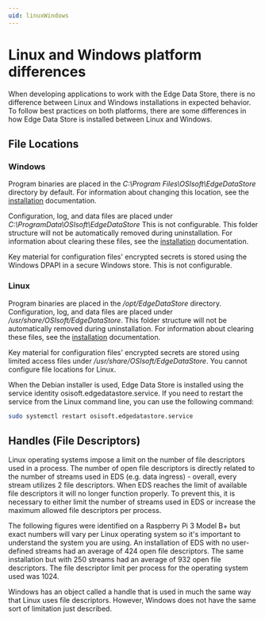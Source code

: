 ```yaml
---
uid: linuxWindows
---
```


# Linux and Windows platform differences

When developing applications to work with the Edge Data Store, there is no difference between Linux and Windows installations in expected behavior. To follow best practices on both platforms, there are some differences in how Edge Data Store is installed between Linux and Windows. 

## File Locations

### Windows

Program binaries are placed in the _C:\Program Files\OSIsoft\EdgeDataStore_ directory by default. For information about changing this location, see the [installation](#installationOverview) documentation. 

Configuration, log, and data files are placed under _C:\ProgramData\OSIsoft\EdgeDataStore_ This is not configurable. This folder structure will not be automatically removed during uninstallation.  For information about clearing these files, see the [installation](#installationOverview) documentation.

Key material for configuration files' encrypted secrets is stored using the Windows DPAPI in a secure Windows store. This is not configurable.

### Linux

Program binaries are placed in the _/opt/EdgeDataStore_ directory.  Configuration, log, and data files are placed under _/usr/share/OSIsoft/EdgeDataStore_. This folder structure will not be automatically removed during uninstallation. For information about clearing these files, see the [installation](#installationOverview) documentation.

Key material for configuration files' encrypted secrets are stored using limited access files under _/usr/share/OSIsoft/EdgeDataStore_. You cannot configure file locations for Linux.

When the Debian installer is used, Edge Data Store is installed using the service identity osisoft.edgedatastore.service. If you need to restart the service from the Linux command line, you can use the following command:

```bash
sudo systemctl restart osisoft.edgedatastore.service
```

## Handles (File Descriptors)

Linux operating systems impose a limit on the number of file descriptors used in a process. The number of open file descriptors is directly related to the number of streams used in EDS (e.g. data ingress) - overall, every stream utilizes 2 file descriptors. When EDS reaches the limit of available file descriptors it will no longer function properly. To prevent this, it is necessary to either limit the number of streams used in EDS or increase the maximum allowed file descriptors per process.

The following figures were identified on a Raspberry Pi 3 Model B+ but exact numbers will vary per Linux operating system so it's important to understand the system you are using. An installation of EDS with no user-defined streams had an average of 424 open file descriptors. The same installation but with 250 streams had an average of 932 open file descriptors. The file descriptor limit per process for the operating system used was 1024.

Windows has an object called a handle that is used in much the same way that Linux uses file descriptors. However, Windows does not have the same sort of limitation just described.
